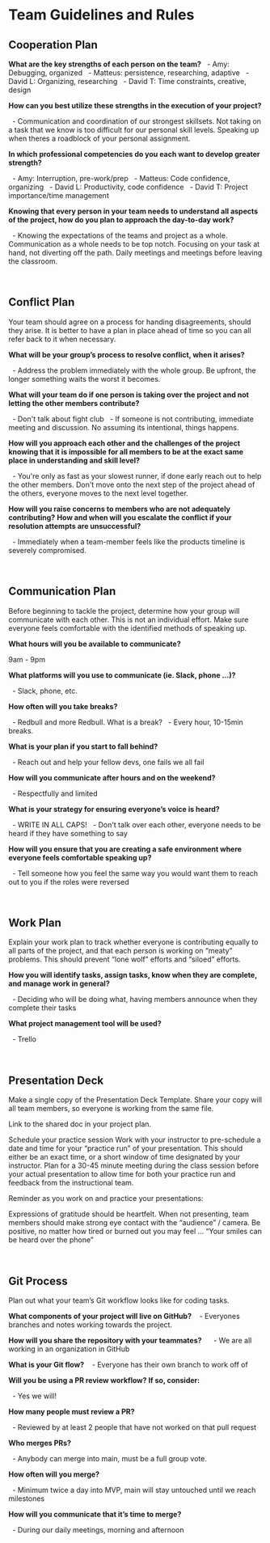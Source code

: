 # Team Guidelines and Rules

## Cooperation Plan
<!-- Every person on your team is an asset. This is your chance to discover the hidden strengths and areas for growth for each team member.

Describe at least: -->

**What are the key strengths of each person on the team?**
  - Amy: Debugging, organized
  - Matteus: persistence, researching, adaptive
  - David L: Organizing, researching
  - David T: Time constraints, creative, design

**How can you best utilize these strengths in the execution of your project?**

  - Communication and coordination of our strongest skillsets. Not taking on a task that we know is too difficult for our personal skill levels. Speaking up when theres a roadblock of your personal assignment. 

**In which professional competencies do you each want to develop greater strength?**

  - Amy: Interruption, pre-work/prep
  - Matteus: Code confidence, organizing
  - David L: Productivity, code confidence
  - David T: Project importance/time management

**Knowing that every person in your team needs to understand all aspects of the project, how do you plan to approach the day-to-day work?**
<!-- NOTE: Undoing, Redoing, Replacing, or otherwise steamrolling the project as an individual is considered to be unacceptable. Account for the inevitable divergence of ideas, execution tasks, and assignments of duties here. -->

  - Knowing the expectations of the teams and project as a whole. Communication as a whole needs to be top notch. Focusing on your task at hand, not diverting off the path. Daily meetings and meetings before leaving the classroom. 

<br>

## Conflict Plan
Your team should agree on a process for handing disagreements, should they arise. It is better to have a plan in place ahead of time so you can all refer back to it when necessary.

<!-- Describe at least: -->

**What will be your group’s process to resolve conflict, when it arises?**

  - Address the problem immediately with the whole group. Be upfront, the longer something waits the worst it becomes.

**What will your team do if one person is taking over the project and not letting the other members contribute?**

  - Don't talk about fight club
  - If someone is not contributing, immediate meeting and discussion. No assuming its intentional, things happens.

**How will you approach each other and the challenges of the project knowing that it is impossible for all members to be at the exact same place in understanding and skill level?**

  - You're only as fast as your slowest runner, if done early reach out to help the other members. Don't move onto the next step of the project ahead of the others, everyone moves to the next level together.


**How will you raise concerns to members who are not adequately contributing?**
**How and when will you escalate the conflict if your resolution attempts are unsuccessful?**

  - Immediately when a team-member feels like the products timeline is severely compromised.

<br>

## Communication Plan
Before beginning to tackle the project, determine how your group will communicate with each other. This is not an individual effort. Make sure everyone feels comfortable with the identified methods of speaking up.

<!-- Describe at least: -->

**What hours will you be available to communicate?**

9am - 9pm

**What platforms will you use to communicate (ie. Slack, phone …)?**

  - Slack, phone, etc.

**How often will you take breaks?**

  - Redbull and more Redbull. What is a break?
  - Every hour, 10-15min breaks.

**What is your plan if you start to fall behind?**

  - Reach out and help your fellow devs, one fails we all fail

**How will you communicate after hours and on the weekend?**

  - Respectfully and limited

**What is your strategy for ensuring everyone’s voice is heard?**

  - WRITE IN ALL CAPS!
  - Don't talk over each other, everyone needs to be heard if they have something to say


**How will you ensure that you are creating a safe environment where everyone feels comfortable speaking up?**

  - Tell someone how you feel the same way you would want them to reach out to you if the roles were reversed

<br>

## Work Plan
Explain your work plan to track whether everyone is contributing equally to all parts of the project, and that each person is working on “meaty” problems. This should prevent “lone wolf” efforts and “siloed” efforts.

<!-- NOTE: While researching and experimentation is always encouraged, writing and/or committing code to the project on your own during non-working hours or over the weekend is never acceptable. This puts the entire project at risk. Be explicit in calling out your work hours and the distribution of tasks. -->

<!-- Describe at least: -->

**How you will identify tasks, assign tasks, know when they are complete, and manage work in general?**

  - Deciding who will be doing what, having members announce when they complete their tasks

**What project management tool will be used?**

  - Trello

<br>

## Presentation Deck
Make a single copy of the Presentation Deck Template. Share your copy will all team members, so everyone is working from the same file.

Link to the shared doc in your project plan.

Schedule your practice session
Work with your instructor to pre-schedule a date and time for your “practice run” of your presentation. This should either be an exact time, or a short window of time designated by your instructor. Plan for a 30-45 minute meeting during the class session before your actual presentation to allow time for both your practice run and feedback from the instructional team.

Reminder as you work on and practice your presentations:

Expressions of gratitude should be heartfelt.
When not presenting, team members should make strong eye contact with the “audience” / camera.
Be positive, no matter how tired or burned out you may feel … “Your smiles can be heard over the phone”

<br>

## Git Process
Plan out what your team’s Git workflow looks like for coding tasks.

<!-- Describe at least: -->

**What components of your project will live on GitHub?**
 
 - Everyones branches and notes working towards the project.

**How will you share the repository with your teammates?**
  
  - We are all working in an organization in GitHub

**What is your Git flow?**
 
 - Everyone has their own branch to work off of

**Will you be using a PR review workflow? If so, consider:**

  - Yes we will!

**How many people must review a PR?**

  - Reviewed by at least 2 people that have not worked on that pull request

**Who merges PRs?**

  - Anybody can merge into main, must be a full group vote.

**How often will you merge?**

  - Minimum twice a day into MVP, main will stay untouched until we reach milestones

**How will you communicate that it’s time to merge?**

  - During our daily meetings, morning and afternoon
